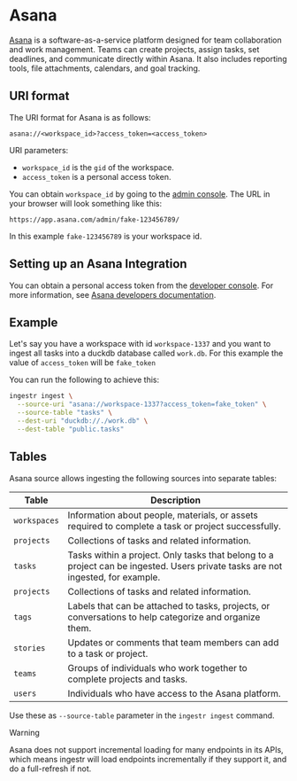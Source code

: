# Asana
[Asana](https://asana.com/) is a software-as-a-service platform designed for team collaboration and work management. Teams can create projects, assign tasks, set deadlines, and communicate directly within Asana. It also includes reporting tools, file attachments, calendars, and goal tracking.

## URI format

The URI format for Asana is as follows:
```
asana://<workspace_id>?access_token=<access_token>
```

URI parameters:
- `workspace_id` is the `gid` of the workspace. 
- `access_token` is a personal access token.

You can obtain `workspace_id` by going to the [admin console](https://help.asana.com/s/article/how-to-access-the-admin-console). The URL in your browser will look something like this:

```
https://app.asana.com/admin/fake-123456789/
```

In this example `fake-123456789` is your workspace id.

## Setting up an Asana Integration

You can obtain a personal access token from the [developer console](https://app.asana.com/0/my-apps). For more information, see [Asana developers documentation](https://developers.asana.com/docs/personal-access-token).

## Example
Let's say you have a workspace with id `workspace-1337` and you want to ingest all tasks into a duckdb database called `work.db`. For this example the value of `access_token` will be `fake_token`

You can run the following to achieve this:
```sh
ingestr ingest \
  --source-uri "asana://workspace-1337?access_token=fake_token" \
  --source-table "tasks" \
  --dest-uri "duckdb://./work.db" \
  --dest-table "public.tasks"
```


## Tables

Asana source allows ingesting the following sources into separate tables:

| **Table**    | **Description**                                                                 |
|---------------|---------------------------------------------------------------------------------|
| `workspaces`  | Information about people, materials, or assets required to complete a task or project successfully. |
| `projects`    | Collections of tasks and related information.                                   |
| `tasks`    | Tasks within a project. Only tasks that belong to a project can be ingested. Users private tasks are not ingested, for example.      |
| `projects`    | Collections of tasks and related information.                                   |
| `tags`        | Labels that can be attached to tasks, projects, or conversations to help categorize and organize them. |
| `stories`     | Updates or comments that team members can add to a task or project.             |
| `teams`       | Groups of individuals who work together to complete projects and tasks.         |
| `users`       | Individuals who have access to the Asana platform.                              |

Use these as `--source-table` parameter in the `ingestr ingest` command.

> [!WARNING]
> Asana does not support incremental loading for many endpoints in its APIs, which means ingestr will load endpoints incrementally if they support it, and do a full-refresh if not.
